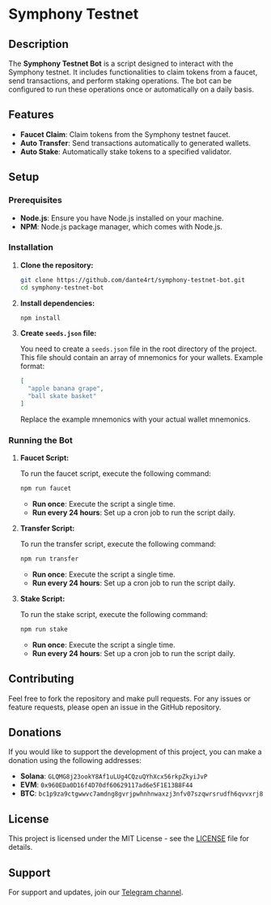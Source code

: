 # Symphony Testnet

## Description

The **Symphony Testnet Bot** is a script designed to interact with the Symphony testnet. It includes functionalities to claim tokens from a faucet, send transactions, and perform staking operations. The bot can be configured to run these operations once or automatically on a daily basis.

## Features

- **Faucet Claim**: Claim tokens from the Symphony testnet faucet.
- **Auto Transfer**: Send transactions automatically to generated wallets.
- **Auto Stake**: Automatically stake tokens to a specified validator.

## Setup

### Prerequisites

- **Node.js**: Ensure you have Node.js installed on your machine.
- **NPM**: Node.js package manager, which comes with Node.js.

### Installation

1. **Clone the repository:**

   ```bash
   git clone https://github.com/dante4rt/symphony-testnet-bot.git
   cd symphony-testnet-bot
   ```

2. **Install dependencies:**

   ```bash
   npm install
   ```

3. **Create `seeds.json` file:**

   You need to create a `seeds.json` file in the root directory of the project. This file should contain an array of mnemonics for your wallets. Example format:

   ```json
   [
     "apple banana grape",
     "ball skate basket"
   ]
   ```

   Replace the example mnemonics with your actual wallet mnemonics.

### Running the Bot

1. **Faucet Script:**

   To run the faucet script, execute the following command:

   ```bash
   npm run faucet
   ```

   - **Run once**: Execute the script a single time.
   - **Run every 24 hours**: Set up a cron job to run the script daily.

2. **Transfer Script:**

   To run the transfer script, execute the following command:

   ```bash
   npm run transfer
   ```

   - **Run once**: Execute the script a single time.
   - **Run every 24 hours**: Set up a cron job to run the script daily.

3. **Stake Script:**

   To run the stake script, execute the following command:

   ```bash
   npm run stake
   ```

   - **Run once**: Execute the script a single time.
   - **Run every 24 hours**: Set up a cron job to run the script daily.

## Contributing

Feel free to fork the repository and make pull requests. For any issues or feature requests, please open an issue in the GitHub repository.

## Donations

If you would like to support the development of this project, you can make a donation using the following addresses:

- **Solana**: `GLQMG8j23ookY8Af1uLUg4CQzuQYhXcx56rkpZkyiJvP`
- **EVM**: `0x960EDa0D16f4D70df60629117ad6e5F1E13B8F44`
- **BTC**: `bc1p9za9ctgwwvc7amdng8gvrjpwhnhnwaxzj3nfv07szqwrsrudfh6qvvxrj8`

## License

This project is licensed under the MIT License - see the [LICENSE](LICENSE) file for details.

## Support

For support and updates, join our [Telegram channel](https://t.me/HappyCuanAirdrop).
